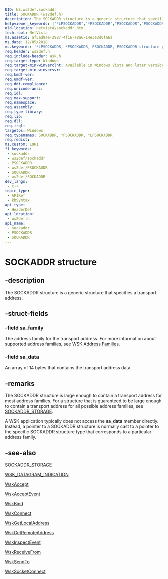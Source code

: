 ```yaml
---
UID: NS:ws2def.sockaddr
title: SOCKADDR (ws2def.h)
description: The SOCKADDR structure is a generic structure that specifies a transport address.
helpviewer_keywords: ["*LPSOCKADDR","*PSOCKADDR","PSOCKADDR","PSOCKADDR structure pointer [Network Drivers Starting with Windows Vista]","SOCKADDR","SOCKADDR structure [Network Drivers Starting with Windows Vista]","netvista.sockaddr","ws2def/PSOCKADDR","ws2def/SOCKADDR","wskref_4198a308-7f9c-4c7c-ba32-8f11e65e2349.xml"]
old-location: netvista\sockaddr.htm
tech.root: NetVista
ms.assetid: af5ad9ae-3987-4f16-a8a6-14e3e3d0fa6a
ms.date: 12/05/2018
ms.keywords: '*LPSOCKADDR, *PSOCKADDR, PSOCKADDR, PSOCKADDR structure pointer [Network Drivers Starting with Windows Vista], SOCKADDR, SOCKADDR structure [Network Drivers Starting with Windows Vista], netvista.sockaddr, ws2def/PSOCKADDR, ws2def/SOCKADDR, wskref_4198a308-7f9c-4c7c-ba32-8f11e65e2349.xml'
req.header: ws2def.h
req.include-header: Wsk.h
req.target-type: Windows
req.target-min-winverclnt: Available in Windows Vista and later versions of the Windows operating   systems.
req.target-min-winversvr: 
req.kmdf-ver: 
req.umdf-ver: 
req.ddi-compliance: 
req.unicode-ansi: 
req.idl: 
req.max-support: 
req.namespace: 
req.assembly: 
req.type-library: 
req.lib: 
req.dll: 
req.irql: 
targetos: Windows
req.typenames: SOCKADDR, *PSOCKADDR, *LPSOCKADDR
req.redist: 
ms.custom: 19H1
f1_keywords:
 - sockaddr
 - ws2def/sockaddr
 - PSOCKADDR
 - ws2def/PSOCKADDR
 - SOCKADDR
 - ws2def/SOCKADDR
dev_langs:
 - c++
topic_type:
 - APIRef
 - kbSyntax
api_type:
 - HeaderDef
api_location:
 - ws2def.h
api_name:
 - sockaddr
 - PSOCKADDR
 - SOCKADDR
---
```


# SOCKADDR structure


## -description

The SOCKADDR structure is a generic structure that specifies a transport address.

## -struct-fields

### -field sa_family

The address family for the transport address. For more information about supported address
     families, see 
     <a href="/previous-versions/windows/hardware/drivers/mt808757(v=vs.85)">WSK Address Families</a>.

### -field sa_data

An array of 14 bytes that contains the transport address data.

## -remarks

The SOCKADDR structure is large enough to contain a transport address for most address families. For a
    structure that is guaranteed to be large enough to contain a transport address for all possible address
    families, see 
    [SOCKADDR_STORAGE](./ns-ws2def-sockaddr_storage_lh.md).

A WSK application typically does not access the 
    <b>sa_data</b> member directly. Instead, a pointer to a SOCKADDR structure is normally cast to a pointer
    to the specific SOCKADDR structure type that corresponds to a particular address family.

## -see-also

[SOCKADDR_STORAGE](./ns-ws2def-sockaddr_storage_lh.md)



<a href="/windows-hardware/drivers/ddi/content/wsk/ns-wsk-_wsk_datagram_indication">WSK_DATAGRAM_INDICATION</a>



<a href="/windows-hardware/drivers/ddi/content/wsk/nc-wsk-pfn_wsk_accept">WskAccept</a>



<a href="/windows-hardware/drivers/ddi/content/wsk/nc-wsk-pfn_wsk_accept_event">WskAcceptEvent</a>



<a href="/windows-hardware/drivers/ddi/content/wsk/nc-wsk-pfn_wsk_bind">WskBind</a>



<a href="/windows-hardware/drivers/ddi/content/wsk/nc-wsk-pfn_wsk_connect">WskConnect</a>



<a href="/windows-hardware/drivers/ddi/content/wsk/nc-wsk-pfn_wsk_get_local_address">WskGetLocalAddress</a>



<a href="/windows-hardware/drivers/ddi/content/wsk/nc-wsk-pfn_wsk_get_remote_address">WskGetRemoteAddress</a>



<a href="/windows-hardware/drivers/ddi/content/wsk/nc-wsk-pfn_wsk_inspect_event">WskInspectEvent</a>



<a href="/windows-hardware/drivers/ddi/content/wsk/nc-wsk-pfn_wsk_receive_from">WskReceiveFrom</a>



<a href="/windows-hardware/drivers/ddi/content/wsk/nc-wsk-pfn_wsk_send_to">WskSendTo</a>



<a href="/windows-hardware/drivers/ddi/content/wsk/nc-wsk-pfn_wsk_socket_connect">WskSocketConnect</a>


